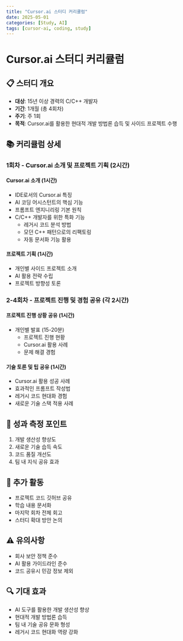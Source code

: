 ```yaml
---
title: "Cursor.ai 스터디 커리큘럼"
date: 2025-05-01
categories: [Study, AI]
tags: [cursor-ai, coding, study]
---
```


# Cursor.ai 스터디 커리큘럼

## 📋 스터디 개요
- **대상**: 15년 이상 경력의 C/C++ 개발자
- **기간**: 1개월 (총 4회차)
- **주기**: 주 1회
- **목적**: Cursor.ai를 활용한 현대적 개발 방법론 습득 및 사이드 프로젝트 수행

## 📚 커리큘럼 상세

### 1회차 - Cursor.ai 소개 및 프로젝트 기획 (2시간)

#### Cursor.ai 소개 (1시간)
- IDE로서의 Cursor.ai 특징
- AI 코딩 어시스턴트의 핵심 기능
- 프롬프트 엔지니리링 기본 원칙
- C/C++ 개발자를 위한 특화 기능
  - 레거시 코드 분석 방법
  - 모던 C++ 패턴으로의 리팩토링
  - 자동 문서화 기능 활용

#### 프로젝트 기획 (1시간)
- 개인별 사이드 프로젝트 소개
- AI 활용 전략 수립
- 프로젝트 방향성 토론

### 2-4회차 - 프로젝트 진행 및 경험 공유 (각 2시간)

#### 프로젝트 진행 상황 공유 (1시간)
- 개인별 발표 (15-20분)
  - 프로젝트 진행 현황
  - Cursor.ai 활용 사례
  - 문제 해결 경험

#### 기술 토론 및 팁 공유 (1시간)
- Cursor.ai 활용 성공 사례
- 효과적인 프롬프트 작성법
- 레거시 코드 현대화 경험
- 새로운 기술 스택 적용 사례

## 🎯 성과 측정 포인트
1. 개발 생산성 향상도
2. 새로운 기술 습득 속도
3. 코드 품질 개선도
4. 팀 내 지식 공유 효과

## 📌 추가 활동
- 프로젝트 코드 깃허브 공유
- 학습 내용 문서화
- 마지막 회차 전체 회고
- 스터디 확대 방안 논의

## ⚠️ 유의사항
- 회사 보안 정책 준수
- AI 활용 가이드라인 준수
- 코드 공유시 민감 정보 제외

## 🔍 기대 효과
- AI 도구를 활용한 개발 생산성 향상
- 현대적 개발 방법론 습득
- 팀 내 기술 공유 문화 형성
- 레거시 코드 현대화 역량 강화
